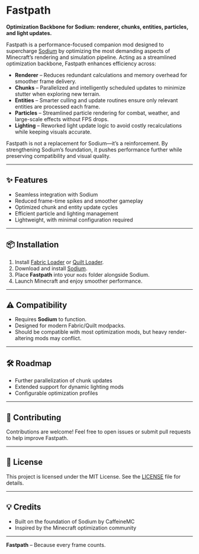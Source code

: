 # Fastpath

**Optimization Backbone for Sodium: renderer, chunks, entities, particles, and light updates.**

Fastpath is a performance-focused companion mod designed to supercharge [Sodium](https://github.com/CaffeineMC/sodium-fabric) by optimizing the most demanding aspects of Minecraft’s rendering and simulation pipeline. Acting as a streamlined optimization backbone, Fastpath enhances efficiency across:

- **Renderer** – Reduces redundant calculations and memory overhead for smoother frame delivery.  
- **Chunks** – Parallelized and intelligently scheduled updates to minimize stutter when exploring new terrain.  
- **Entities** – Smarter culling and update routines ensure only relevant entities are processed each frame.  
- **Particles** – Streamlined particle rendering for combat, weather, and large-scale effects without FPS drops.  
- **Lighting** – Reworked light update logic to avoid costly recalculations while keeping visuals accurate.  

Fastpath is not a replacement for Sodium—it’s a reinforcement. By strengthening Sodium’s foundation, it pushes performance further while preserving compatibility and visual quality.

---

## ✨ Features
- Seamless integration with Sodium  
- Reduced frame-time spikes and smoother gameplay  
- Optimized chunk and entity update cycles  
- Efficient particle and lighting management  
- Lightweight, with minimal configuration required  

---

## 📦 Installation
1. Install [Fabric Loader](https://fabricmc.net/) or [Quilt Loader](https://quiltmc.org/).  
2. Download and install [Sodium](https://modrinth.com/mod/sodium).  
3. Place **Fastpath** into your `mods` folder alongside Sodium.  
4. Launch Minecraft and enjoy smoother performance.  

---

## ⚠️ Compatibility
- Requires **Sodium** to function.  
- Designed for modern Fabric/Quilt modpacks.  
- Should be compatible with most optimization mods, but heavy render-altering mods may conflict.  

---

## 🛠️ Roadmap
- Further parallelization of chunk updates  
- Extended support for dynamic lighting mods  
- Configurable optimization profiles  

---

## 🤝 Contributing
Contributions are welcome! Feel free to open issues or submit pull requests to help improve Fastpath.  

---

## 📜 License
This project is licensed under the MIT License. See the [LICENSE](LICENSE) file for details.  

---

## 💡 Credits
- Built on the foundation of Sodium by CaffeineMC  
- Inspired by the Minecraft optimization community  

---

**Fastpath** – Because every frame counts.
